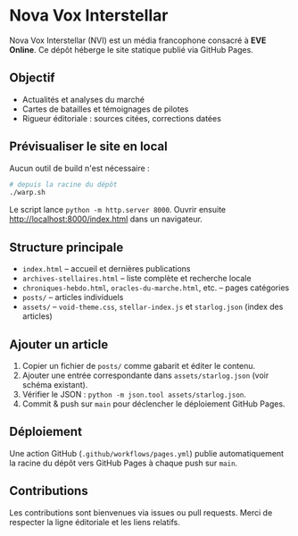 # Nova Vox Interstellar

Nova Vox Interstellar (NVI) est un média francophone consacré à **EVE Online**.
Ce dépôt héberge le site statique publié via GitHub Pages.

## Objectif
- Actualités et analyses du marché
- Cartes de batailles et témoignages de pilotes
- Rigueur éditoriale : sources citées, corrections datées

## Prévisualiser le site en local
Aucun outil de build n'est nécessaire :

```bash
# depuis la racine du dépôt
./warp.sh
```

Le script lance `python -m http.server 8000`.
Ouvrir ensuite [http://localhost:8000/index.html](http://localhost:8000/index.html) dans un navigateur.

## Structure principale
- `index.html` – accueil et dernières publications
- `archives-stellaires.html` – liste complète et recherche locale
- `chroniques-hebdo.html`, `oracles-du-marche.html`, etc. – pages catégories
- `posts/` – articles individuels
- `assets/` – `void-theme.css`, `stellar-index.js` et `starlog.json` (index des articles)

## Ajouter un article
1. Copier un fichier de `posts/` comme gabarit et éditer le contenu.
2. Ajouter une entrée correspondante dans `assets/starlog.json` (voir schéma existant).
3. Vérifier le JSON : `python -m json.tool assets/starlog.json`.
4. Commit & push sur `main` pour déclencher le déploiement GitHub Pages.

## Déploiement
Une action GitHub (`.github/workflows/pages.yml`) publie automatiquement la racine du dépôt vers GitHub Pages à chaque push sur `main`.

## Contributions
Les contributions sont bienvenues via issues ou pull requests. Merci de respecter la ligne éditoriale et les liens relatifs.
